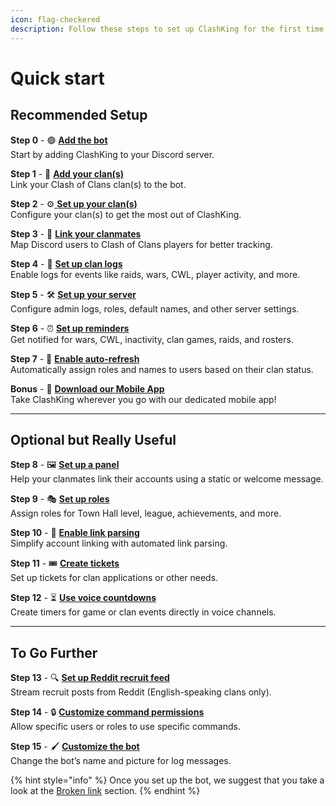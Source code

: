```yaml
---
icon: flag-checkered
description: Follow these steps to set up ClashKing for the first time on your server.
---
```


# Quick start

## Recommended Setup

**Step 0** - 🟢 [**Add the bot**](https://invite.clashk.ing/)\
Start by adding ClashKing to your Discord server.

**Step 1** - 🏰 [**Add your clan(s)**](clan-setups/add-a-clan.md)\
Link your Clash of Clans clan(s) to the bot.

**Step 2** - ⚙️[ **Set up your clan(s)**](clan-setups/setup-a-clan.md)\
Configure your clan(s) to get the most out of ClashKing.

**Step 3** - 🔗 [**Link your clanmates**](clan-setups/link-players.md)\
Map Discord users to Clash of Clans players for better tracking.

**Step 4** - 📝 [**Set up clan logs**](clan-setups/log-setup.md)\
Enable logs for events like raids, wars, CWL, player activity, and more.

**Step 5** - 🛠️ [**Set up your server**](server-setups/setup-a-server.md)\
Configure admin logs, roles, default names, and other server settings.

**Step 6** - ⏰ [**Set up reminders**](server-setups/reminders.md)\
Get notified for wars, CWL, inactivity, clan games, raids, and rosters.

**Step 7** - 🔄 [**Enable auto-refresh**](players-roles/auto-refresh.md)\
Automatically assign roles and names to users based on their clan status.

**Bonus** - 📱 [**Download our Mobile App**](mobile-app.md)\
Take ClashKing wherever you go with our dedicated mobile app!

***

## **Optional but Really Useful**

**Step 8** - 🖼️ [**Set up a panel**](utility/buttons.md)\
Help your clanmates link their accounts using a static or welcome message.

**Step 9** - 🎭 [**Set up roles**](players-roles/roles-th-and-more/)\
Assign roles for Town Hall level, league, achievements, and more.

**Step 10** - 📜 [**Enable link parsing**](server-setups/link-parse.md)\
Simplify account linking with automated link parsing.

**Step 11** - 🎟️ [**Create tickets**](ticketing/creating-a-ticket-panel.md)\
Set up tickets for clan applications or other needs.

**Step 12** - ⏳ [**Use voice countdowns**](server-setups/voice-countdowns.md)\
Create timers for game or clan events directly in voice channels.

***

## **To Go Further**

**Step 13** - 🔍 [**Set up Reddit recruit feed**](server-setups/reddit-recruit-feed-english-speaking-only.md)\
Stream recruit posts from Reddit (English-speaking clans only).

**Step 14** - 🔒 [**Customize command permissions**](server-setups/others.md#customize-the-bot)\
Allow specific users or roles to use specific commands.

**Step 15** - 🖌️ [**Customize the bot**](server-setups/others.md#customize-the-bot)\
Change the bot’s name and picture for log messages.

{% hint style="info" %}
Once you set up the bot, we suggest that you take a look at the [Broken link](broken-reference "mention") section.
{% endhint %}
